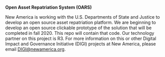 <b>Open Asset Repatriation System (OARS)</b>

New America is working with the U.S. Departments of State and Justice to develop an open source asset repatriation platform. We are beginning to develop an open source clickable prototype of the solution that will be completed in fall 2020. This repo will contain that code. Our technology partner on this project is R3. For more information on this or other Digital Impact and Governance Initiative (DIGI) projects at New America, please email DIGI@newamerica.org.

